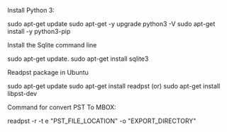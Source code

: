 Install Python 3:

sudo apt-get update
sudo apt-get -y upgrade
python3 -V
sudo apt-get install -y python3-pip

Install the Sqlite command line

sudo apt-get update.
sudo apt-get install sqlite3

Readpst package in Ubuntu

sudo apt-get update
sudo apt-get install readpst (or) sudo apt-get install libpst-dev


Command for convert PST To MBOX:

readpst -r -t e "PST_FILE_LOCATION" -o "EXPORT_DIRECTORY"
